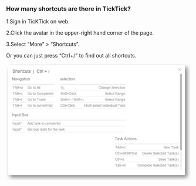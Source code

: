 ### How many shortcuts are there in TickTick?
1.Sign in TicKTick on web.

2.Click the avatar in the upper-right hand corner of the page.

3.Select “More” > “Shortcuts”.

Or you can just press “Ctrl+/” to find out all shortcuts.

![](../images/webshortcut.png)


